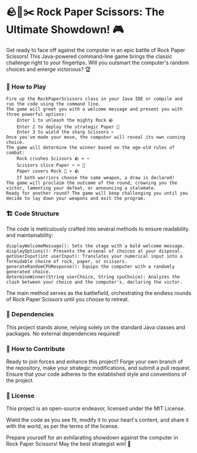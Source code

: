 # 🪨📜✂️ Rock Paper Scissors: The Ultimate Showdown! 🎮

Get ready to face off against the computer in an epic battle of Rock Paper Scissors! This Java-powered command-line game brings the classic challenge right to your fingertips. Will you outsmart the computer's random choices and emerge victorious? 🏆

### 🎯 How to Play

    Fire up the RockPaperScissors class in your Java IDE or compile and run the code using the command line.
    The game will greet you with a welcome message and present you with three powerful options:
        Enter 1 to unleash the mighty Rock 🪨
        Enter 2 to deploy the strategic Paper 📜
        Enter 3 to wield the sharp Scissors ✂️
    Once you've made your move, the computer will reveal its own cunning choice.
    The game will determine the winner based on the age-old rules of combat:
        Rock crushes Scissors 🪨 > ✂️
        Scissors slice Paper ✂️ > 📜
        Paper covers Rock 📜 > 🪨
        If both warriors choose the same weapon, a draw is declared!
    The game will proclaim the outcome of the round, crowning you the victor, lamenting your defeat, or announcing a stalemate.
    Ready for another round? The game will keep challenging you until you decide to lay down your weapons and exit the program.

### 🏗️ Code Structure

The code is meticulously crafted into several methods to ensure readability and maintainability:

    displayWelcomeMessage(): Sets the stage with a bold welcome message.
    displayOptions(): Presents the arsenal of choices at your disposal.
    getUserInput(int userInput): Translates your numerical input into a formidable choice of rock, paper, or scissors.
    generateRandomCPUResponse(): Equips the computer with a randomly generated choice.
    determineWinner(String userChoice, String cpuChoice): Analyzes the clash between your choice and the computer's, declaring the victor.

The main method serves as the battlefield, orchestrating the endless rounds of Rock Paper Scissors until you choose to retreat.

### 🧩 Dependencies

This project stands alone, relying solely on the standard Java classes and packages. No external dependencies required!

### 🤝 How to Contribute

Ready to join forces and enhance this project? Forge your own branch of the repository, make your strategic modifications, and submit a pull request. Ensure that your code adheres to the established style and conventions of the project.

### 📜 License

This project is an open-source endeavor, licensed under the MIT License.

Wield the code as you see fit, modify it to your heart's content, and share it with the world, as per the terms of the license.

Prepare yourself for an exhilarating showdown against the computer in Rock Paper Scissors! May the best strategist win! 🎉
